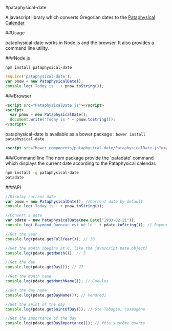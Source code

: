 #pataphysical-date

A javascript library which converts Gregorian dates to the [Pataphysical Calendar](http://user.icx.net/~richmond/rsr/pataphysique/pataphysique.html)

##Usage

pataphysical-date works in Node.js and the browser. It also provides a command line utility.

###Node.js

```npm install pataphysical-date```

```javascript
require('pataphysical-date');
var pnow = new PataphysicalDate();
console.log('Today is ' + pnow.toString());
```

###Browser

```html
<script src="PataphysicalDate.js"></script>
<script>
  var pnow = new PataphysicalDate();
  document.write('Today is ' + pnow.toString());
</script>
```

pataphysical-date is available as a bower package : 
```bower install pataphysical-date```

```html
<script src="bower_components/pataphysical-date/PataphysicalDate.js"></script>
```

###Command line
The npm package provide the 'patadate' command which displays the current date according to the Pataphysical calendar.

```bash
npm install -g pataphysical-date
patadate
```

###API

```javascript
//Display current date
var pnow = new PataphysicalDate(); //Current date by default
console.log('Today is ' + pnow.toString());

//Convert a date
var pdate = new PataphysicalDate(new Date("1903-02-21"));
console.log('Raymond Queneau est né le ' + pdate.toString()); // Raymond Queneau est né le Vendredi 27 Gueules 30

//Get the year
console.log(pdate.getFullYear()); // 30

//Get the month (begins at 0, like the javascript Date object)
console.log(pdate.getMonth()); // 5 

//Get the day
console.log(pdate.getDay()); // 27

//Get the month name
console.log(pdate.getMonthName()); // Gueules

//Get the day name
console.log(pdate.getDayName()); // Vendredi

//Get the saint of the day
console.log(pdate.getSaintOfDay()); // Ste Tabagie, cosmogène

//Get the importance of the day
console.log(pdate.getDayImportance()); // fête suprême quarte

```
